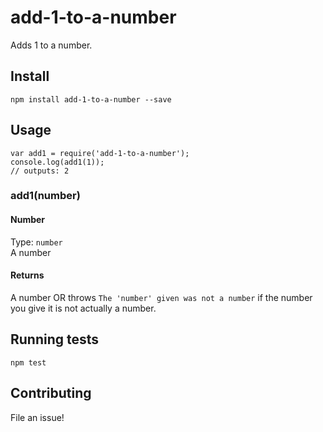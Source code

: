 # add-1-to-a-number
Adds 1 to a number.

## Install
```
npm install add-1-to-a-number --save
```

## Usage
```javscript
var add1 = require('add-1-to-a-number');
console.log(add1(1));
// outputs: 2
```

### add1(number)
#### Number
Type: `number`  
A number

#### Returns
A number OR throws `The 'number' given was not a number` if the number you give it is not actually a number.

## Running tests
```
npm test
```

## Contributing
File an issue!
